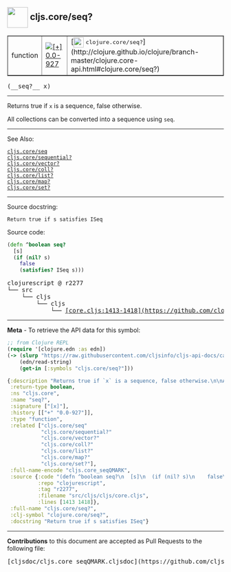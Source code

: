 ## <img width="48px" valign="middle" src="http://i.imgur.com/Hi20huC.png"> cljs.core/seq?

 <table border="1">
<tr>

<td>function</td>
<td><a href="https://github.com/cljsinfo/cljs-api-docs/tree/0.0-927"><img valign="middle" alt="[+] 0.0-927" src="https://img.shields.io/badge/+-0.0--927-lightgrey.svg"></a> </td>
<td>
[<img height="24px" valign="middle" src="http://i.imgur.com/1GjPKvB.png"> <samp>clojure.core/seq?</samp>](http://clojure.github.io/clojure/branch-master/clojure.core-api.html#clojure.core/seq?)
</td>
</tr>
</table>

 <samp>
(__seq?__ x)<br>
</samp>

---

Returns true if `x` is a sequence, false otherwise.

All collections can be converted into a sequence using `seq`.

---


See Also:

[`cljs.core/seq`](cljs.core_seq.md)<br>
[`cljs.core/sequential?`](cljs.core_sequentialQMARK.md)<br>
[`cljs.core/vector?`](cljs.core_vectorQMARK.md)<br>
[`cljs.core/coll?`](cljs.core_collQMARK.md)<br>
[`cljs.core/list?`](cljs.core_listQMARK.md)<br>
[`cljs.core/map?`](cljs.core_mapQMARK.md)<br>
[`cljs.core/set?`](cljs.core_setQMARK.md)<br>

---

Source docstring:

```
Return true if s satisfies ISeq
```

Source code:

```clj
(defn ^boolean seq?
  [s]
  (if (nil? s)
    false
    (satisfies? ISeq s)))
```

 <pre>
clojurescript @ r2277
└── src
    └── cljs
        └── cljs
            └── <ins>[core.cljs:1413-1418](https://github.com/clojure/clojurescript/blob/r2277/src/cljs/cljs/core.cljs#L1413-L1418)</ins>
</pre>


---

__Meta__ - To retrieve the API data for this symbol:

```clj
;; from Clojure REPL
(require '[clojure.edn :as edn])
(-> (slurp "https://raw.githubusercontent.com/cljsinfo/cljs-api-docs/catalog/cljs-api.edn")
    (edn/read-string)
    (get-in [:symbols "cljs.core/seq?"]))
```

```clj
{:description "Returns true if `x` is a sequence, false otherwise.\n\nAll collections can be converted into a sequence using `seq`.",
 :return-type boolean,
 :ns "cljs.core",
 :name "seq?",
 :signature ["[x]"],
 :history [["+" "0.0-927"]],
 :type "function",
 :related ["cljs.core/seq"
           "cljs.core/sequential?"
           "cljs.core/vector?"
           "cljs.core/coll?"
           "cljs.core/list?"
           "cljs.core/map?"
           "cljs.core/set?"],
 :full-name-encode "cljs.core_seqQMARK",
 :source {:code "(defn ^boolean seq?\n  [s]\n  (if (nil? s)\n    false\n    (satisfies? ISeq s)))",
          :repo "clojurescript",
          :tag "r2277",
          :filename "src/cljs/cljs/core.cljs",
          :lines [1413 1418]},
 :full-name "cljs.core/seq?",
 :clj-symbol "clojure.core/seq?",
 :docstring "Return true if s satisfies ISeq"}

```

---

__Contributions__ to this document are accepted as Pull Requests to the following file:

 <pre>
[cljsdoc/cljs.core_seqQMARK.cljsdoc](https://github.com/cljsinfo/cljs-api-docs/blob/master/cljsdoc/cljs.core_seqQMARK.cljsdoc)
</pre>

